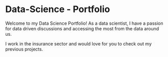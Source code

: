 # Data-Science - Portfolio

Welcome to my Data Science Portfolio! As a data scientist, I have a passion for data driven discussions and accessing the most from the data around us.

I work in the insurance sector and would love for you to check out my previous projects.
